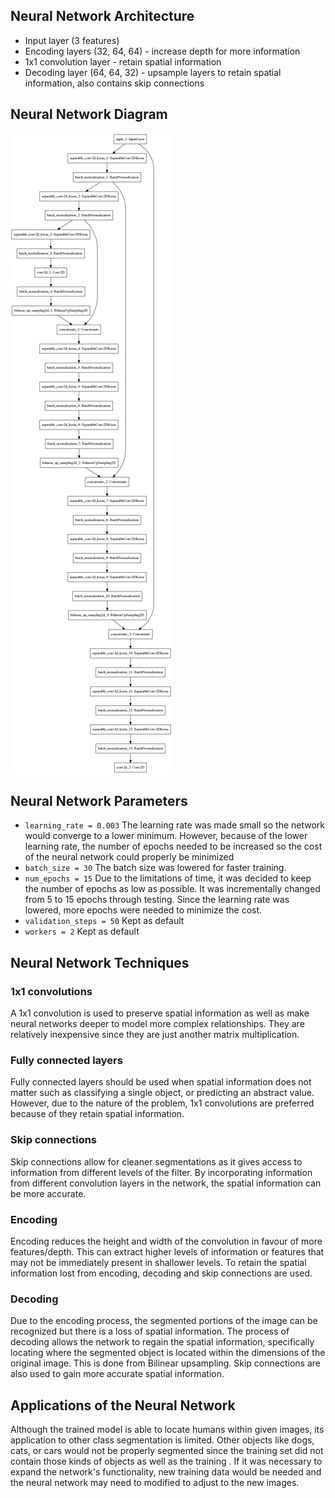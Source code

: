 [image_0]: ./pictures/my_plot.png
## Neural Network Architecture
- Input layer (3 features)
- Encoding layers (32, 64, 64) - increase depth for more information
- 1x1 convolution layer - retain spatial information
- Decoding layer (64, 64, 32) - upsample layers to retain spatial information, also contains skip connections

## Neural Network Diagram
![alt text][image_0]
## Neural Network Parameters
- `learning_rate = 0.003` The learning rate was made small so the network would converge to a lower minimum. However, because of the lower learning rate, the number of epochs needed to be increased so the cost of the neural network could properly be minimized
- `batch_size = 30` The batch size was lowered for faster training.
- `num_epochs = 15` Due to the limitations of time, it was decided to keep the number of epochs as low as possible. It was incrementally changed from 5 to 15 epochs through testing. Since the learning rate was lowered, more epochs were needed to minimize the cost.
- `validation_steps = 50` Kept as default
- `workers = 2` Kept as default

## Neural Network Techniques
### 1x1 convolutions
A 1x1 convolution is used to preserve spatial information as well as make neural networks deeper to model more complex relationships. They are relatively inexpensive since they are just another matrix multiplication.

### Fully connected layers
Fully connected layers should be used when spatial information does not matter such as classifying a single object, or predicting an abstract value. However, due to the nature of the problem, 1x1 convolutions are preferred because of they retain spatial information.

### Skip connections
Skip connections allow for cleaner segmentations as it gives access to information from different levels of the filter. By incorporating information from different convolution layers in the network, the spatial information can be more accurate.

### Encoding
Encoding reduces the height and width of the convolution in favour of more features/depth. This can extract higher levels of information or features that may not be immediately present in shallower levels. To retain the spatial information lost from encoding, decoding and skip connections are used.

### Decoding
Due to the encoding process, the segmented portions of the image can be recognized but there is a loss of spatial information. The process of decoding allows the network to regain the spatial information, specifically locating where the segmented object is located within the dimensions of the original image. This is done from Bilinear upsampling. Skip connections are also used to gain more accurate spatial information.

## Applications of the Neural Network
Although the trained model is able to locate humans within given images, its application to other class segmentation is limited. Other objects like dogs, cats, or cars would not be properly segmented since the training set did not contain those kinds of objects as well as the training . If it was necessary to expand the network's functionality, new training data would be needed and the neural network may need to modified to adjust to the new images.
